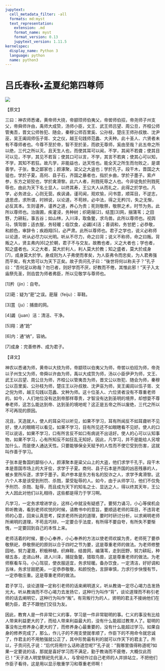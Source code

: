 ```yaml
---
jupytext:
  cell_metadata_filter: -all
  formats: md:myst
  text_representation:
    extension: .md
    format_name: myst
    format_version: 0.13
    jupytext_version: 1.11.5
kernelspec:
  display_name: Python 3
  language: python
  name: python3
---
```

# 吕氏春秋&#8226;孟夏纪第四尊师

![](image/cover.jpg)

【原文】

三曰：神农师悉诸，黄帝师大挠，帝颛顼师伯夷父，帝喾师伯招，帝尧师子州支父，帝舜师许由，禹师大成贽，汤师小臣，文王、武王师吕望、周公旦，齐桓公师管夷吾，晋文公师咎犯、随会，秦穆公师百里奚、公孙枝，楚庄王师孙叔敖、沈尹巫，吴王阖闾师伍子胥、文之仪，越王句践师范蠡、大夫种。此十圣人、六贤者未有不尊师者也。今尊不至於帝，智不至於圣，而欲无尊师，奚由至哉？此五帝之所以绝，三代之所以灭。且天生人也，而使其耳可以闻，不学，其闻不若聋；使其目可以见，不学，其见不若盲；使其口可以言，不学，其言不若爽；使其心可以知，不学，其知不若狂。故凡学，非能益也，达天性也。能全天之所生而勿败之，是谓善学。子张，鲁之鄙家也；颜涿聚，梁父之大盗也；学於孔子。段干木，晋国之大驵也，学於子夏。高何、县子石，齐国之暴者也，指於乡曲，学於子墨子。索卢参，东方之钜狡也，学於禽滑黎。此六人者，刑戮死辱之人也。今非徒免於刑戮死辱也，由此为天下名士显人，以终其寿，王公大人从而礼之，此得之於学也。凡学，必务进业，心则无营。疾讽诵，谨司闻，观欢愉，问书意，顺耳目，不逆志，退思虑，求所谓，时辨说，以论道，不苟辨，必中法，得之无矜[1]，失之无惭，必反其本。生则谨养，谨养之道，养心为贵；死则敬祭，敬祭之术，时节为务。此所以尊师也。治唐圃，疾灌浸，务种树；织葩屦[2]，结罝[3]网，捆蒲苇；之田野，力耕耘，事五谷；如山林，入川泽，取鱼鳖，求鸟兽。此所以尊师也。视舆马，慎驾御；适衣服，务轻暖；临饮食，必蠲[4]洁；善调和，务甘肥；必恭敬，和颜色，审辞令；疾趋翔[5]，必严肃。此所以尊师也。君子之学也，说义必称师以论道，听从必尽力以光明。听从不尽力，命之曰背；说义不称师，命之曰叛。背叛之人，贤主弗内[6]之於朝，君子不与交友。故教也者，义之大者也；学也者，知之盛者也。义之大者，莫大於利人，利人莫大於教；知之盛者，莫大於成身[7]，成身莫大於学。身成则为人子弗使而孝矣，为人臣弗令而忠矣，为人君弗强而平矣，有大势可以为天下正矣。故子贡问孔子曰：“後世将何以称夫子？”孔子曰：“吾何足以称哉？勿已者，则好学而不厌，好教而不倦，其惟此邪！”天子入太庙祭先圣，则齿尝为师者弗臣，所以见敬学与尊师也。

[1]矜（jin）：自夸。

[2]葩：疑为“萉”之误。萉屦（feiju）：草鞋。

[3]罝（ju）：捕兽的网。

[4]蠲（juan）洁：清洁、干净。

[5]翔：通“跄”

[6]内：通“纳”，容纳。

[7]成身：完善修养、成为君子。

【译文】

神农以悉诸为师，黄帝以大挠为师，帝颛顼以伯夷父为师，帝喾以伯招为师，帝尧以子州生父为师，帝舜以许由为师，禹以大成贽为师，汤以小臣伊尹为师，文王、武王以吕望、周公旦为师，齐桓公以管夷吾为师，晋文公以咎犯、随会为师，秦穆公以百里奚、公孙枝为师，楚庄王以孙叔敖、沈尹巫为师，吴王阖闾以伍子胥、文之倪为师，越王勾践以范蠡、文种为师。这十位圣人、六位贤者没有不尊重老师的。如今，人们地位没有达到帝那样尊贵，才智没有达到圣明的境界，却想耍不尊奉老师，这怎么能达到帝、达到圣的境地呢？这正是五帝之所以废绝，三代之所以不可再现的原因。

况且，天造就人，使人的耳朵可以听见，如果不学习，耳有所闻反不如耳聋听不见好，使人的眼睛可以看见，如果不学习，目有所见还不如眼瞎看不见好。使人的口可以说话，如果不学习，口有所言反不如口有病说不出话好。使人的心可以认知事物，如果不学习，心有所知反不如狂乱无知好。因此，凡学习，并不是能给人另增加什么，而是使人通达天性。只要能够保全天赋予的人性而不使它受到伤害，这就叫作善于学习。

子张本是鲁国的鄙俗小人，颜涿聚本是粱父山上的大盗，他们求学千孔于。段干木本是晋国市场上的大牙侩，求学于子夏。商何、县子石本是齐国的凶恶残暴的人，被乡里所斥逐，求学于墨子。索卢参本是东方有名的狡诈之人，求学予禽滑黎。这六个人本是该受到刑罚、杀戮，蒙受耻辱的人。如今，由于从师学习，他们不仅免予刑罚、杀戮、耻辱，而且成为天下的知名之士、显达之人，得以终其天年，王公大人因此对他们以礼相待，这些都是得力于学习啊。

凡学习，一定务求增进学业，这样心中就没有疑惑了。要努力诵习，小心等侯机会聆听教诲，看到老师欢悦的时候，请教书中的意旨，要顺适老师的耳目，不违背老师的心意，回来认真思考，探求老师所说的道理，要时时研讨分析，以求阐明老师所阐明的道理，不苟且巧辩，一定要合乎法度，有所得不要自夸，有所失不要惭愧，一定要回到自己的本性上来。

老师活着的时候，要小心奉养，小心奉养的方法以使老师欢娱为贵，老师死了要恭敬祭祀，恭敬祭祀的原则以合于四时之节为要，这是尊重老师的做法。为老师修整园地，努力灌溉，积极种植，织麻鞋，结兽网，编蒲苇，走到田野，努力耕耘，种植五各，走进山林，进人川泽，捕捉鱼鳖，猎取鸟兽，这是尊重老师的做法。为老师察看车马，小心驾驭，使衣服适宜，务求轻暖。备办饮食，一定清洁，好好调和五味，务求甘甜肥美，一定恭恭敬敬，和颜悦色，言辞审慎，力求行步快慢有节，一定恭敬庄重。这是尊重老师的做法。

君子学习，谈论道理一定称引老师的话来阐明道义，听从教诲一定尽心竭力击发扬光大。听从教诲而不尽心竭力去发扬它，这种行为叫作“背”，谈论道理而不称引老师的话去阐明它，这种行为叫作“叛”。有背叛行为的人，贤明的君主不接纳他们在朝为臣，君子不跟他们交往为友。

因此，教育人是一件非常仁义的事，学习是一件非常聪明的事。仁义的事没有比给人带来利益更大的了，而给人带来利益最大的，没有什么能超过教育人了。聪明的事没有比修养身心更大的了，而修养身心最重要的，没有什么能超过学习。如果自身的修养完成了，那么，作儿子的不用支使就孝顺了，作臣下的不用命令就忠诚了，作君主的不用勉强就公正了，其中形势最有利的就可以作天下的君主了。所以，子贡问孔子说：“后代将用什么话称道您呢?”孔子说：“我哪里值得称道呢?如果一定要说的话，那就是喜好学习而不满足，勤于教诲而不疲倦，大概仅此而已！”天子进人明堂祭祀先代圣人，与曾经怍过自己老师的人并排站立，不把他们作臣子看待，这是用以显示敬重学习和尊重老师啊！



